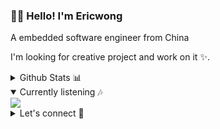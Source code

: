 ### 👨‍💻 Hello! I'm Ericwong
A embedded software engineer from China

I'm looking for creative project and work on it ✨.
 
 

<details>

  <summary>Github Stats 📊</summary>
  
  | <a href="https://github.com/anuraghazra/github-readme-stats"><img align="center" src="https://github-readme-stats.vercel.app/api?username=ericwong5021&show_icons=true&include_all_commits=true&theme=vue&hide_border=true" alt="Piyush's github stats" /></a> | <a href="https://github.com/anuraghazra/github-readme-stats"><img align="center" src="https://github-readme-stats.vercel.app/api/top-langs/?username=ericwong5021&layout=compact&theme=vue&hide_border=true" /></a> |
| ------------- | ------------- |
  
  
</details>


<details open>

  <summary>Currently listening 🎶</summary>
  
<a href="//music.163.com/outchain/player?type=2&id=1807799505&auto=1&height=66" target="_blank">
    <img src="https://spotify-github-profile.vercel.app/api/view?uid=31yffca2qvi2ym6ezjn7ynlxnr6u&cover_image=true&theme=novatorem"/>
  </a>
</details>

<details>
  <summary>Let's connect 🤝</summary>
  
 | <a align="center" href="https://github.com/Ericwong5021"><img align="center" width="20" src="https://github.githubassets.com/favicons/favicon.png"> @Ericwong5021</a> | <a align="center" href="https://www.zhihu.com/people/wang-yi-dong-89-71"><img align="center" width="20" src="https://static.zhihu.com/heifetz/favicon.ico"> @王大东</a> | <a href="https://music.163.com/#/user/home?id=118365633"><img align="center" width="20" src="http://s1.music.126.net/style/favicon.ico?v20180823"> Eric大东</a> | <a href="https://blog.csdn.net/ericwong5021?spm=1000.2115.3001.5343"><img align="center" width="20" src="https://g.csdnimg.cn/static/logo/favicon32.ico"> Ericwong</a> |
|---|---|---|---|
  
 </details>
 

